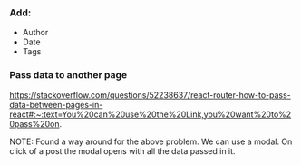 ### Add:
 - Author
 - Date
 - Tags

### Pass data to another page
https://stackoverflow.com/questions/52238637/react-router-how-to-pass-data-between-pages-in-react#:~:text=You%20can%20use%20the%20Link,you%20want%20to%20pass%20on.

NOTE: Found a way around for the above problem. We can use a modal. On click of a post the modal opens with all the data passed in it.